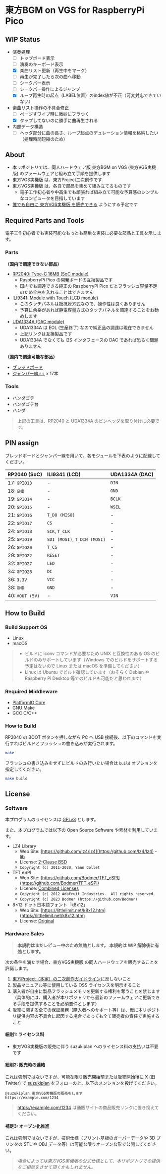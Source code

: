 # 東方BGM on VGS for RaspberryPi Pico

## WIP Status

- 演奏処理
  - [ ] トップボード表示
  - [ ] 演奏のキーボード表示
  - [x] 楽曲リスト更新（再生中をマーク）
  - [ ] 再生が完了したら次の曲へ移動
  - [ ] シークバー表示
  - [ ] シークバー操作によるジャンプ
  - [x] ループ再生時の起点（LABEL位置）のindex値が不正（可変対応できていない）
- 楽曲リスト操作の不具合修正
  - [ ] ページすワイプ時に微妙にフラつく
  - [x] タップしてないのに勝手に曲再生される
- 内部データ構造
  - [ ] ヘッダ部分に曲の長さ、ループ起点のデュレーション情報を格納したい（処理時間短縮のため）

## About

- 本リポジトリでは、同人ハードウェア版 東方BGM on VGS (東方VGS実機版) のファームウェアと組み立て手順を提供します
- 東方VGS実機版 は、東方Project二次創作です
- 東方VGS実機版 は、各自で部品を集めて組み立てるものです
  - 電子工作初心者や中高生でも頑張れば組み立て可能な予算感のシンプルなコンピュータを目指しています
- [誰でも自由に 東方VGS実機版 を販売できる](#hardware-sales) ようにする予定です

## Required Parts and Tools

電子工作初心者でも実装可能なもっとも簡単な実装に必要な部品と工具を示します。

### Parts

__（国内で調達できない部品）__

- [RP2040: Type-C 16MB (SoC module)](https://ja.aliexpress.com/item/1005004005660504.html)
  - RaspberryPi Pico の開発ボードの互換製品です
  - 国内でも調達できる純正の RaspberryPi Pico だとフラッシュ容量不足のため全曲を入れることはできません
- [ILI9341: Module with Touch (LCD module)](https://ja.aliexpress.com/item/1005003005413104.html)
  - このタッチパネルは抵抗膜方式なので、操作性は良くありません
  - 予算に余裕があれば静電容量方式のタッチパネルを調達することをお勧めします
- [UDA1334A (DAC module)](https://ja.aliexpress.com/item/1005001993192815.html)
  - UDA1334A は EOL (生産終了) なので純正品の調達は現在できません
  - 上記リンクは互換製品です
  - UDA1334A でなくても I2S インタフェースの DAC であれば恐らく問題ありません

__（国内で調達可能な部品）__

- [ブレッドボード](https://www.marutsu.co.jp/pc/i/14660/)
- [ジャンパー線♂♀](https://www.marutsu.co.jp/pc/i/69682/) x 17本

### Tools

- ハンダゴテ
- ハンダゴテ台
- ハンダ

> 上記の工具は、RP2040 と UDA1334A のピンヘッダを取り付けに必要です。

## PIN assign

ブレッドボードとジャンパー線を用いて、各モジュールを下表のように配線してください。

|RP2040 (SoC)|ILI9341 (LCD)|UDA1334A (DAC)|
|:-|:-|:-|
|17: `GPIO13`|-|`DIN`|
|18: `GND`|-|`GND`|
|19: `GPIO14`|-|`BCLK`|
|20: `GPIO15`|-|`WSEL`|
|21: `GPIO16`|`T_DO (MISO)`|-|
|22: `GPIO17`|`CS`|-|
|24: `GPIO18`|`SCK`, `T_CLK`|-|
|25: `GPIO19`|`SDI (MOSI)`, `T_DIN (MOSI)`|-|
|26: `GPIO20`|`T_CS`|-|
|29: `GPIO22`|`RESET`|-|
|32: `GPIO27`|`LED`|-|
|34: `GPIO28`|`DC`|-|
|36: `3.3V`|`VCC`|-|
|38: `GND`|`GND`|-|
|40: `VOUT (5V)`|-|`VIN`|

## How to Build

### Build Support OS

- Linux
- macOS

> - ビルドに iconv コマンドが必要なため UNIX と互換性のある OS のビルドのみサポートしています（Windows でのビルドをサポートする予定はないので Linux または macOS を準備してください）
> - Linux は Ubuntu でビルド確認しています（おそらく Debian や Raspberry Pi Desktop 等でのビルドも可能だと思われます）

### Required Middleware

- [PlatformIO Core](https://github.com/platformio/platformio-core)
- GNU Make
- GCC C/C++

### How to Build

RP2040 の BOOT ボタンを押しながら PC へ USB 接続後、以下のコマンドを実行すればビルドとフラッシュの書き込みが実行されます。

```bash
make
```

フラッシュの書き込みをせずにビルドのみ行いたい場合は `build` オプションを指定してください。

```bash
make build
```

## License

### Software

本プログラムのライセンスは [GPLv3](LICENSE.txt) とします。

また、本プログラムでは以下の Open Source Software や素材を利用しています。

- LZ4 Library
  - Web Site: [https://github.com/lz4/lz4](https://github.com/lz4/lz4) - [lib](https://github.com/lz4/lz4/tree/dev/lib)
  - License: [2-Clause BSD](./licenses-copy/lz4-library.txt)
  - `Copyright (c) 2011-2020, Yann Collet`
- TFT eSPI
  - Web Site: [https://github.com/Bodmer/TFT_eSPI](https://github.com/Bodmer/TFT_eSPI)
  - License: [Combined Licenses](./licenses-copy/TFT_eSPI.txt)
  - `Copyright (c) 2012 Adafruit Industries.  All rights reserved.`
  - `Copyright (c) 2023 Bodmer (https://github.com/Bodmer)`
- 8×12 ドット日本語フォント「k8x12」
  - Web Site: [https://littlelimit.net/k8x12.htm](https://littlelimit.net/k8x12.htm)
  - License: [Original](./licenses-copy/k8x12.txt)

### Hardware Sales

> __本規約はまだレビュー中のため無効とします。__
> __本規約は WIP 解除後に有効とします。__

次の条件を満たす場合、東方VGS実機版 の同人ハードウェアを販売することを許諾します。

1. [東方Project（本家）の二次創作ガイドライン](https://touhou-project.news/guideline/)に反しないこと
2. 製品マニュアル等に使用している OSS ライセンスを明示すること
3. 購入者が自由に製品フラッシュメモリを更新する権利を奪うことを禁じます（具体的には、購入者が本リポジトリから最新のファームウェアに更新できる手段を提供することを必須要件とします）
4. 販売に関する全ての保証業務（購入者へのサポート等）は、仮に本リポジトリ提供内容の不具合に起因する場合であっても全て販売者の責任で実施すること

#### 細則1: ライセンス料

- 東方VGS実機版の販売に伴う suzukiplan へのライセンス料の支払いは不要です

#### 細則2: 販売時の連絡

これは強制ではないですが、可能な限り販売開始前または販売開始後に X (旧 Twitter) で [suzukiplan](https://twitter.com/suzukiplan) をフォローの上、以下のメンションを投げてください。

```
@suzukiplan 東方VGS実機版の販売をします 
https://example.com/1234
```

> https://example.com/1234 は通販サイトの商品販売リンクに置き換えてください。

#### 補足3: オープン化推進

これは強制ではないですが、技術仕様（プリント基板のガーバーデータや 3D プリンタの STL や OBJ データ等）は可能な限りオープンな形で公開してください。

> _場合によっては東方VGS実機版の公式仕様として、本リポジトリでの提供をご相談をさせて頂くかもしれません。_
